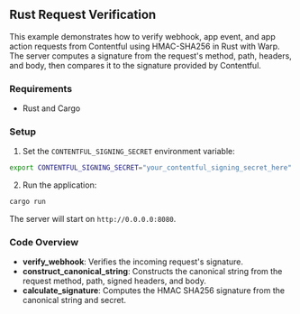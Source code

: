 ## Rust Request Verification

This example demonstrates how to verify webhook, app event, and app action requests from Contentful using HMAC-SHA256 in Rust with Warp. The server computes a signature from the request's method, path, headers, and body, then compares it to the signature provided by Contentful.

### Requirements

- Rust and Cargo

### Setup

1. Set the `CONTENTFUL_SIGNING_SECRET` environment variable:
```bash
export CONTENTFUL_SIGNING_SECRET="your_contentful_signing_secret_here"
```

2. Run the application:
```bash
cargo run
```

The server will start on `http://0.0.0.0:8080`.

### Code Overview
- **verify_webhook**: Verifies the incoming request's signature.
- **construct_canonical_string**: Constructs the canonical string from the request method, path, signed headers, and body.
- **calculate_signature**: Computes the HMAC SHA256 signature from the canonical string and secret.
